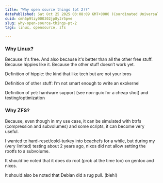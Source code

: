 ```yaml
---
title: "Why open source things (pt 2)?"
datePublished: Sat Oct 25 2025 03:08:09 GMT+0000 (Coordinated Universal Time)
cuid: cmh5p9tiy000302jp8y2r5pve
slug: why-open-source-things-pt-2
tags: linux, opensource, zfs

---
```


### Why Linux?

Because it's free. And also because it's better than all the other free stuff. Because hippies like it. Because the other stuff doesn’t work yet.

Definition of hippie: the kind that like tech but are not your bros

Definition of other stuff: I’m not smart enough to write an exokernel

Definition of yet: hardware support (see non-guix for a cheap shot) and testing/optimization

### Why ZFS?

Because, even though in my use case, it can be simulated with btrfs (compression and subvolumes) and some scripts, it can become very useful.

I wanted to hard-reset/cold-turkey into bcachefs for a while, but during my (very limited) testing about 2 years ago, nixos did not allow setting the rootfs to a subvolume.

It should be noted that it does do root (prob at the time too) on gentoo and nixos.

It should also be noted that Debian did a rug pull. (bleh!)